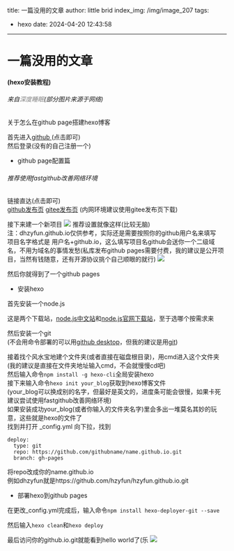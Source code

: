 title: 一篇没用的文章
author: little brid
index_img: /img/image_207
tags:
  - hexo
date: 2024-04-20 12:43:58
---
# 一篇没用的文章
#### (hexo安装教程)
###### 来自<span style="color:gray">深度睡眠</span>(部分图片来源于网络)
关于怎么在github page搭建hexo博客  

首先进入[github ](https://github.com/)(点击即可)  
然后登录(没有的自己注册一个)
+ github page配置篇

 ######   推荐使用fastgithub改善网络环境
 链接直达(点击即可)  
 [github发布页](https://github.com/WangGithubUser/FastGithub/releases)
 [gitee发布页](https://gitee.com/chcrazy/FastGithub/releases) (内网环境建议使用gitee发布页下载)
 
接下来建一个新项目
 ![](/img/image_79.png)
推荐设置就像这样(比较无脑)  
注：dhzyfun.github.io仅供参考，实际还是需要按照你的github用户名来填写  
项目名字格式是 用户名+github.io，这么填写项目名github会送你一个二级域名，不用为域名的事情发愁(私库发布github pages需要付费，我的建议是公开项目，当然有钱随意，还有开源协议挑个自己顺眼的就行)
 ![](/img/image_80.png)

然后你就得到了一个github pages

+ 安装hexo  

首先安装一个node.js

这是两个下载站，[node.js中文站](https://nodejs.cn/download/)和[node.js官网下载站](https://nodejs.org/en)，至于选哪个按需求来  

然后安装一个git  
(不会用命令部署的可以用[github desktop](https://desktop.github.com/)，但我的建议是用[git](https://git-scm.com/downloads))  

接着找个风水宝地建个文件夹(或者直接在磁盘根目录)，用cmd进入这个文件夹  
(我的建议是直接在文件夹地址输入cmd，不会就慢慢cd吧)  
然后输入命令`npm install -g hexo-cli`全局安装hexo  
接下来输入命令`hexo init your_blog`获取到hexo博客文件  
(your_blog可以换成别的名字，但最好是英文的，进度条可能会很慢，如果卡死建议尝试使用fastgithub改善网络环境)  
如果安装成功your_blog(或者你输入的文件夹名字)里会多出一堆莫名其妙的玩意，这些就是hexo的文件了  
找到并打开 _config.yml 向下拉，找到  
```
deploy:  
  type: git  
  repo: https://github.com/githubname/name.github.io.git  
  branch: gh-pages
```
将repo改成你的name.github.io  
例如dhzyfun就是https://github.com/hzyfun/hzyfun.github.io.git

+ 部署hexo到github pages

在更改_config.yml完成后，输入命令`npm install hexo-deployer-git --save`  

然后输入`hexo clean`和`hexo deploy`  

最后访问你的github.io.git就能看到hello world了(乐
 ![](/img/landscape.png)